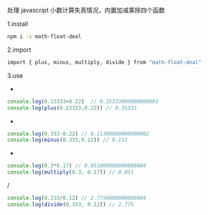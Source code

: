 处理 javascript 小数计算失真情况，内置加减乘除四个函数

1.install

```bash
npm i -s math-float-deal 
```

2.import

```bash
import { plus, minus, multiply, divide } from "math-float-deal" 
```

3.use

+

```js
console.log(0.13333+0.22)  // 0.35333000000000003
console.log(plus(0.13333,0.22)) // 0.35333
```

-

```js
console.log(0.333-0.22) // 0.11300000000000002
console.log(minus(0.333,0.22)) // 0.113
```

*

```js
console.log(0.3*0.17) // 0.051000000000000004 
console.log(multiply(0.3, 0.17)) // 0.051
```

/

```js
console.log(0.333/0.12) // 2.7750000000000004
console.log(divide(0.333, 0.12)) // 2.775 
```


